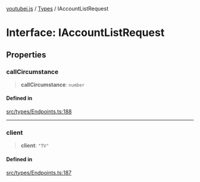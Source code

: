 [youtubei.js](../../../README.md) / [Types](../README.md) / IAccountListRequest

# Interface: IAccountListRequest

## Properties

### callCircumstance

> **callCircumstance**: `number`

#### Defined in

[src/types/Endpoints.ts:188](https://github.com/LuanRT/YouTube.js/blob/305a398158a6cac82e6ef288fed4bf1661c89d52/src/types/Endpoints.ts#L188)

***

### client

> **client**: `"TV"`

#### Defined in

[src/types/Endpoints.ts:187](https://github.com/LuanRT/YouTube.js/blob/305a398158a6cac82e6ef288fed4bf1661c89d52/src/types/Endpoints.ts#L187)
